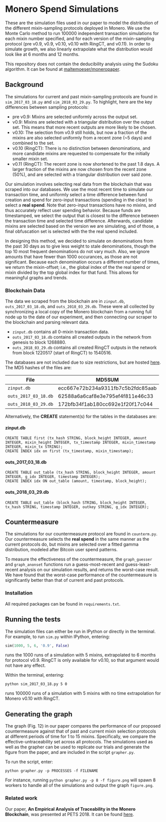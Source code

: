 # Monero Spend Simulations

These are the simulation files used in our paper to model the distribution of the different mixin-sampling protocols deployed in Monero. We use the Monte Carlo method to run 100000 independent transaction simulations for each mixin number specified, and for each version of the mixin-sampling protocol (pre v0.9, v0.9, v0.10, v0.10 with RingCT, and v0.11). In order to simulate growth, we also linearly extrapolate what the distribution would look like at 6 months and 12 months. 

This repository does not contain the deducibility analysis using the Sudoku algorithm. It can be found at [maltemoeser/moneropaper](https://github.com/maltemoeser/moneropaper).

## Background

The simulations for current and past mixin-sampling protocols are found in ```sim_2017_03_18.py``` and ```sim_2018_03_29.py```. To highlight, here are the key differences between sampling protocols:
* pre v0.9: Mixins are selected uniformly across the output set.
* v0.9: Mixins are selected with a triangular distribution over the output set. This means that more recent outputs are more likely to be chosen.
* v0.10: The selection from v0.9 still holds, but now a fraction of the mixins are also selected uniformly from a recent zone (~5 days) and combined to the set.
* v0.10 (RingCT): There is no distinction between denominations, and more candidate mixins are requested to compensate for the initially smaller mixin set.
* v0.11 (RingCT): The recent zone is now shortened to the past 1.8 days. A larger fraction of the mixins are now chosen from the recent zone (50%), and are selected with a triangular distribution over said zone.

Our simulation involves selecting real data from the blockchain that was scraped into our databases. We use the most recent time to simulate our transaction time, and uniformly select a time difference between fund creation and spend for zero-input transactions (spending in the clear) to select a **real spend**. Note that zero-input transactions have no mixins, and thus accurately reflect user spending behavior. Because funds are timestamped, we select the output that is closest to the difference between the transaction time and selected time difference. Afterwards, candidate mixins are selected based on the version we are simulating, and of those, a final obfuscation set is selected with the the real spend included. 

In designing this method, we decided to simulate on denominations from the past 30 days as to give less weight to stale denominations, though the top 10 most frequent denominations do not vary much. Also, we ignore amounts that have fewer than 1000 occurances, as those are not significant. Because each denomination occurs a different number of times, we return the mixin-offset; i.e., the global index of the the real spend or mixin divided by the top global index for that fund. This allows for meaningful graphs and trends.

### Blockchain Data

The data we scraped from the blockchain are in  ```zinput.db```, ```outs_2017_03_18.db```, and ```outs_2018_03_29.db```. These were all collected by synchronizing a local copy of the Monero blockchain from a running full node up to the date of our experiment, and then connecting our scraper to the blockchain and parsing relevant data.
* ```zinput.db``` contains all 0-mixin transaction data.
* ```outs_2017_03_18.db``` contains all created outputs in the network from genesis to block 1268880. 
* ```outs_2018_03_29.db``` contains all created RingCT outputs in the network from block 1220517 (start of RingCT) to 1540516. 

The databases are not included due to size restrictions, but are hosted [here](https://uofi.box.com/s/0tu8i9hezx11geujl5e3q3dufm6smxgd). The MD5 hashes of the files are:

| File      | MD5SUM |
| ----------- | ----------- |
| ```zinput.db```      | ecc667e72b234a9311fb7c5b2fdc85aab |
| ```outs_2017_03_18.db```   | 62588a6a6caf8e3e795ef4f811e46c33 |
| ```outs_2018_03_29.db```   | 172bfb34f1ab180cc692e1f20f17c044 |

Alternatively, the **CREATE** statement(s) for the tables in the databases are:

#### zinput.db
```sqlite3
CREATE TABLE first (tx_hash STRING, block_height INTEGER, amount INTEGER, mixin_height INTEGER, tx_timestamp INTEGER, mixin_timestamp INTEGER, mixin_tx STRING);
CREATE INDEX idx on first (tx_timestamp, mixin_timestamp);
```
#### outs_2017_03_18.db
```sqlite3
CREATE TABLE out_table (tx_hash STRING, block_height INTEGER, amount INTEGER, g_idx INTEGER, timestamp INTEGER);
CREATE INDEX idx ON out_table (amount, timestamp, block_height);
```
#### outs_2018_03_29.db
```sqlite3
CREATE TABLE out_table (block_hash STRING, block_height INTEGER, tx_hash STRING, timestamp INTEGER, outkey STRING, g_idx INTEGER);
```    

## Countermeasure

The simulations for our countermeasure protocol are found in ```counterm.py```.
Our countermeasure selects the **real spend** in the same manner as the current protocols do, but mixins are selected over a fitted gamma distribution, modeled after Bitcoin user spend patterns.

To measure the effectiveness of the countermeasure, the `graph_guesser` and `graph_anonset` functions run a guess-most-recent and guess-least-recent analysis on our simulation results, and returns the worst-case result. We have found that the worst-case performance of the countermeasure is significantly better than that of current and past protocols.

### Installation

All required packages can be found in ```requirements.txt```.

## Running the tests

The simulation files can either be run in IPython or directly in the terminal. For example, to run ```sim.py``` within IPython, entering:
```python
sim(1000, 5, 6, '0.9', False)
```
runs the 1000 runs of a simulation with 5 mixins, extrapolated to 6 months for protocol v0.9. RingCT is only available for v0.10, so that argument would not have any effect.

Within the terminal, entering:
```
python sim_2017_03_18.py 5 0 
```
runs 100000 runs of a simulation with 5 mixins with no time extrapolation for Monero v0.10 with RingCT.

## Generating the graph

The graph (Fig. 12) in our paper compares the performance of our proposed countermeasure against that of past and current mixin selection protocols at different periods of time for 1 to 15 mixins. Specifically, we compare the effective-untraceability set across all protocols. The simulations used as well as the grapher can be used to replicate our trials and generate the figure from the paper, and are included in the script ```grapher.py```. 

To run the script, enter:
```
python grapher.py -p PROCESSES -f FILENAME
```

For instance, running ```python grapher.py -p 8 -f figure.png``` will spawn 8 workers to handle all of the simulations and output the graph ```figure.png```.

### Related work

Our paper, **An Empirical Analysis of Traceability in the Monero Blockchain**, was presented at PETS 2018. It can be found [here](https://doi.org/10.1515/popets-2018-0025).
